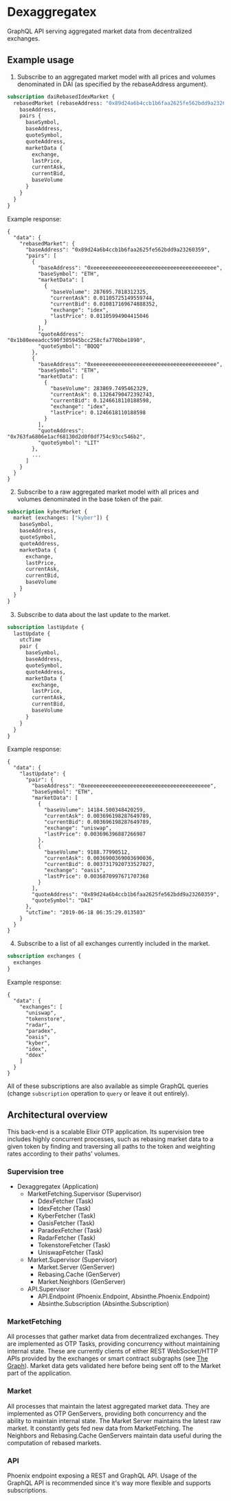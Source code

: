 # Dexaggregatex

GraphQL API serving aggregated market data from decentralized exchanges.

## Example usage

1. Subscribe to an aggregated market model with all prices and volumes denominated in DAI (as specified by the rebaseAddress argument). 
```graphql
subscription daiRebasedIdexMarket {
  rebasedMarket (rebaseAddress: "0x89d24a6b4ccb1b6faa2625fe562bdd9a23260359", exchanges: ["idex"]) {
    baseAddress,
    pairs {
      baseSymbol,
      baseAddress,
      quoteSymbol,
      quoteAddress,
      marketData {
        exchange,
        lastPrice,
        currentAsk,
        currentBid,
        baseVolume
      }
    }
  }
}
```

Example response:

```json5
{
  "data": {
    "rebasedMarket": {
      "baseAddress": "0x89d24a6b4ccb1b6faa2625fe562bdd9a23260359",
      "pairs": [
        {
          "baseAddress": "0xeeeeeeeeeeeeeeeeeeeeeeeeeeeeeeeeeeeeeeee",
          "baseSymbol": "ETH",
          "marketData": [
            {
              "baseVolume": 287695.7818312325,
              "currentAsk": 0.01105725149559744,
              "currentBid": 0.010817169674888352,
              "exchange": "idex",
              "lastPrice": 0.01105994904415046
            }
          ],
          "quoteAddress": "0x1b80eeeadcc590f305945bcc258cfa770bbe1890",
          "quoteSymbol": "BQQQ"
        },
        {
          "baseAddress": "0xeeeeeeeeeeeeeeeeeeeeeeeeeeeeeeeeeeeeeeee",
          "baseSymbol": "ETH",
          "marketData": [
            {
              "baseVolume": 283869.7495462329,
              "currentAsk": 0.13264790472392743,
              "currentBid": 0.1246618110188598,
              "exchange": "idex",
              "lastPrice": 0.1246618110188598
            }
          ],
          "quoteAddress": "0x763fa6806e1acf68130d2d0f0df754c93cc546b2",
          "quoteSymbol": "LIT"
        },
        ...
      ]
    }
  }
}
```

2. Subscribe to a raw aggregated market model with all prices and volumes denominated in the base token of the pair.
```graphql
subscription kyberMarket {
  market (exchanges: ["kyber"]) {
    baseSymbol,
    baseAddress,
    quoteSymbol,
    quoteAddress,
    marketData {
      exchange,
      lastPrice,
      currentAsk,
      currentBid,
      baseVolume
    }
  }
}
```

3. Subscribe to data about the last update to the market.
```graphql
subscription lastUpdate {
  lastUpdate {
    utcTime
    pair {
      baseSymbol,
      baseAddress,
      quoteSymbol,
      quoteAddress,
      marketData {
        exchange,
        lastPrice,
        currentAsk,
        currentBid,
        baseVolume
      }  
    }
  }
}
```

Example response:

```json5
{
  "data": {
    "lastUpdate": {
      "pair": {
        "baseAddress": "0xeeeeeeeeeeeeeeeeeeeeeeeeeeeeeeeeeeeeeeee",
        "baseSymbol": "ETH",
        "marketData": [
          {
            "baseVolume": 14184.500348420259,
            "currentAsk": 0.003696198287649789,
            "currentBid": 0.003696198287649789,
            "exchange": "uniswap",
            "lastPrice": 0.003696396887266987
          },
          {
            "baseVolume": 9188.77990512,
            "currentAsk": 0.0036900369003690036,
            "currentBid": 0.0037317920733527027,
            "exchange": "oasis",
            "lastPrice": 0.0036870997671707368
          }
        ],
        "quoteAddress": "0x89d24a6b4ccb1b6faa2625fe562bdd9a23260359",
        "quoteSymbol": "DAI"
      },
      "utcTime": "2019-06-18 06:35:29.013503"
    }
  }
}
```

4. Subscribe to a list of all exchanges currently included in the market.
```graphql
subscription exchanges {
  exchanges
}
```

Example response:

```json5
{
  "data": {
    "exchanges": [
      "uniswap",
      "tokenstore",
      "radar",
      "paradex",
      "oasis",
      "kyber",
      "idex",
      "ddex"
    ]
  }
}
```

All of these subscriptions are also available as simple GraphQL queries (change `subscription` operation to `query` or
leave it out entirely).

## Architectural overview

This back-end is a scalable Elixir OTP application. Its supervision tree includes highly concurrent processes, 
such as rebasing market data to a given token by finding and traversing all paths to the token and weighting rates 
according to their paths' volumes.

### Supervision tree

* Dexaggregatex (Application)
    * MarketFetching.Supervisor (Supervisor)
        * DdexFetcher (Task)
        * IdexFetcher (Task)
        * KyberFetcher (Task)
        * OasisFetcher (Task)
        * ParadexFetcher (Task)
        * RadarFetcher (Task)
        * TokenstoreFetcher (Task)
        * UniswapFetcher (Task)
    * Market.Supervisor (Supervisor)
        * Market.Server (GenServer)
        * Rebasing.Cache (GenServer)
        * Market.Neighbors (GenServer)
    * API.Supervisor
        * API.Endpoint (Phoenix.Endpoint, Absinthe.Phoenix.Endpoint)
        * Absinthe.Subscription (Absinthe.Subscription)
        
### MarketFetching

All processes that gather market data from decentralized exchanges. They are implemented as OTP Tasks, providing 
concurrency without maintaining internal state. These are currently clients of either REST WebSocket/HTTP APIs provided 
by the exchanges or smart contract subgraphs (see [The Graph](https://thegraph.com/)).
Market data gets validated here before being sent off to the Market part of the application.

### Market

All processes that maintain the latest aggregated market data. They are implemented as OTP GenServers, providing both 
concurrency and the ability to maintain internal state. The Market Server maintains the latest raw market. It constantly 
gets fed new data from MarketFetching. The Neighbors and Rebasing.Cache GenServers maintain data useful during the 
computation of rebased markets.

### API

Phoenix endpoint exposing a REST and GraphQL API. Usage of the GraphQL API is recommended since it's way more flexible 
and supports subscriptions.




